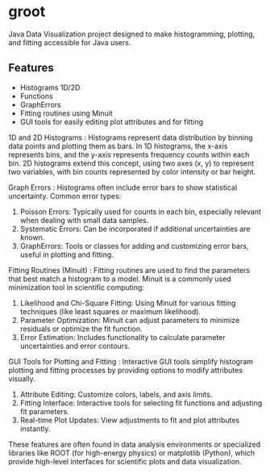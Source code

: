 # groot
Java Data Visualization project designed to make histogramming, plotting, and fitting accessible for Java users. 
## Features
- Histograms 1D/2D
- Functions 
- GraphErrors 
- Fitting routines using Minuit
- GUI tools for easily editing plot attributes and for fitting

1D and 2D Histograms :
Histograms represent data distribution by binning data points and plotting them as bars. In 1D histograms, the x-axis represents bins, and the y-axis represents frequency counts within each bin. 2D histograms extend this concept, using two axes (x, y) to represent two variables, with bin counts represented by color intensity or bar height.

Graph Errors : 
Histograms often include error bars to show statistical uncertainty. Common error types:
1. Poisson Errors: Typically used for counts in each bin, especially relevant when dealing with small data samples.
2. Systematic Errors: Can be incorporated if additional uncertainties are known.
3. GraphErrors: Tools or classes for adding and customizing error bars, useful in plotting and fitting.

Fitting Routines (Minuit) :
Fitting routines are used to find the parameters that best match a histogram to a model. Minuit is a commonly used minimization tool in scientific computing:
1. Likelihood and Chi-Square Fitting: Using Minuit for various fitting techniques (like least squares or maximum likelihood).
2. Parameter Optimization: Minuit can adjust parameters to minimize residuals or optimize the fit function.
3. Error Estimation: Includes functionality to calculate parameter uncertainties and error contours.

GUI Tools for Plotting and Fitting :
Interactive GUI tools simplify histogram plotting and fitting processes by providing options to modify attributes visually.
1. Attribute Editing: Customize colors, labels, and axis limits.
2. Fitting Interface: Interactive tools for selecting fit functions and adjusting fit parameters.
3. Real-time Plot Updates: View adjustments to fit and plot attributes instantly.

These features are often found in data analysis environments or specialized libraries like ROOT (for high-energy physics) or matplotlib (Python), which provide high-level interfaces for scientific plots and data visualization.






